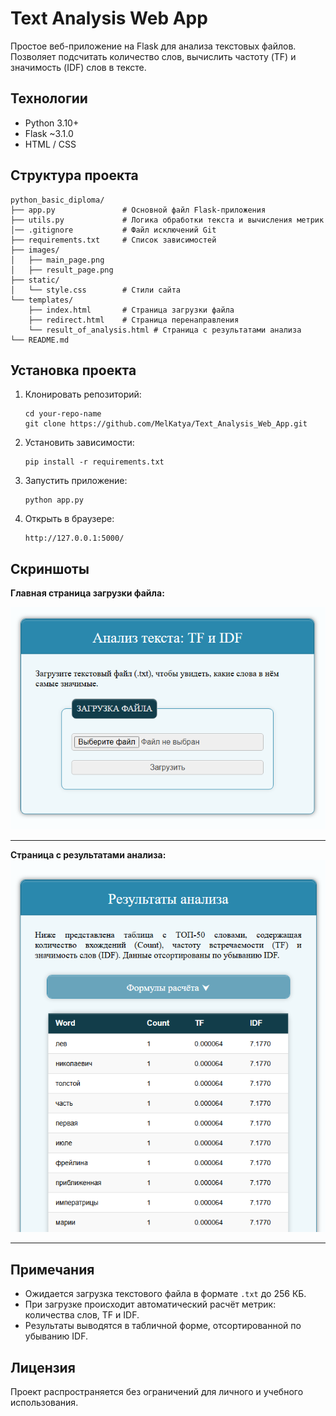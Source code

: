 # Text Analysis Web App

Простое веб-приложение на Flask для анализа текстовых файлов.  
Позволяет подсчитать количество слов, вычислить частоту (TF) и значимость (IDF) слов в тексте.

## Технологии

- Python 3.10+
- Flask ~3.1.0
- HTML / CSS

## Структура проекта
    python_basic_diploma/
    ├── app.py               # Основной файл Flask-приложения
    ├── utils.py             # Логика обработки текста и вычисления метрик
    │── .gitignore           # Файл исключений Git
    ├── requirements.txt     # Список зависимостей
    ├── images/
    │   ├── main_page.png
    │   ├── result_page.png
    ├── static/
    │   └── style.css        # Стили сайта
    └── templates/
        ├── index.html       # Страница загрузки файла
        ├── redirect.html    # Страница перенаправления
        └── result_of_analysis.html # Страница с результатами анализа
    └── README.md


## Установка проекта

1. Клонировать репозиторий:
    ```
    cd your-repo-name
    git clone https://github.com/MelKatya/Text_Analysis_Web_App.git
    ```

2. Установить зависимости:
    ```
    pip install -r requirements.txt
    ```
3. Запустить приложение:

   ```
   python app.py
   ```

4. Открыть в браузере:
   ```
   http://127.0.0.1:5000/
   ```

## Скриншоты

**Главная страница загрузки файла:**  

![img.png](images/main_page.png)

---

**Страница с результатами анализа:**  
![img.png](images/result_page.png)

---

## Примечания

- Ожидается загрузка текстового файла в формате `.txt` до 256 КБ.
- При загрузке происходит автоматический расчёт метрик: количества слов, TF и IDF.
- Результаты выводятся в табличной форме, отсортированной по убыванию IDF.

## Лицензия

Проект распространяется без ограничений для личного и учебного использования.
